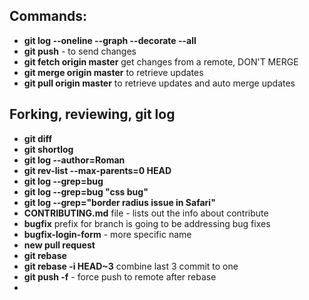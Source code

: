 ## Commands:
 - **git log --oneline --graph --decorate --all**
 - **git push** - to send changes
 - **git fetch origin master** get changes from a remote, DON'T MERGE
 - **git merge origin master** to retrieve updates 
 - **git pull origin master** to retrieve updates and auto merge updates
 ## Forking, reviewing, git log
 - **git diff**
 - **git shortlog**
 - **git log --author=Roman**
 - **git rev-list --max-parents=0 HEAD**
 - **git log --grep=bug**
 - **git log --grep=bug "css bug"**
 - **git log --grep="border radius issue in Safari"**
 - **CONTRIBUTING.md** file - lists out the info about contribute 
 - **bugfix** prefix for branch is going to be addressing bug fixes 
 - **bugfix-login-form** - more specific name 
 - **new pull request**
 - **git rebase**
 - **git rebase -i HEAD~3** combine last 3 commit to one 
 - **git push -f** - force push to remote after rebase
 - 